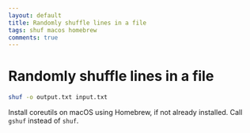 ```yaml
---
layout: default
title: Randomly shuffle lines in a file
tags: shuf macos homebrew
comments: true
---
```

# Randomly shuffle lines in a file

```bash
shuf -o output.txt input.txt
```

Install coreutils on macOS using Homebrew, if not already installed. Call `gshuf` instead of `shuf`.
